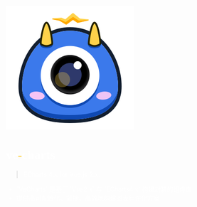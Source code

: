 <!--  封面  -->
![logo](_media/icon.svg)


<h1 style="color:#fff;font-family:'PangMenZhengDao'">
  ve<span style="color:#fed24a">-</span>charts
</h1>

<blockquote>
  <p style="color:#fff;">ECharts 4.x for Vue.js 2.x.</p>
</blockquote>

<ul style="color:#fff">
  <li>`VeCharts` 是基于 `Vue2.x` 与 `ECharts4.x` 构建封装的组件库</li>
  <li>提供高可配置化、简捷、高效地构建图表组件化方案</li>
</ul>

<p>
  <a href="#/base-quickstart">
    <span class="arrow"></span>
  </a>
</p>

<!-- [GitHub](#) -->
<!-- [Get Started](base-quickstart.md) -->


